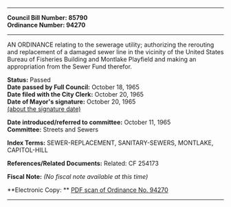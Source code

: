 * * * * *  
  
**Council Bill Number: [](#h0)[](#h2)85790**   
**Ordinance Number: 94270**  
  
* * * * *  
  
AN ORDINANCE relating to the sewerage utility; authorizing the rerouting and replacement of a damaged sewer line in the vicinity of the United States Bureau of Fisheries Building and Montlake Playfield and making an appropriation from the Sewer Fund therefor.  
  
**Status:** Passed   
**Date passed by Full Council:** October 18, 1965   
**Date filed with the City Clerk:** October 20, 1965   
**Date of Mayor's signature:** October 20, 1965   
[(about the signature date)](/~public/approvaldate.htm)   
  
  
**Date introduced/referred to committee:** October 11, 1965   
**Committee:** Streets and Sewers   
  
**Index Terms:** SEWER-REPLACEMENT, SANITARY-SEWERS, MONTLAKE, CAPITOL-HILL  
  
**References/Related Documents:** Related: CF 254173  
  
**Fiscal Note:** *(No fiscal note available at this time)*  
  
**Electronic Copy: ** [PDF scan of Ordinance No. 94270](/~archives/Ordinances/Ord_94270.pdf)  
  
* * * * *  

